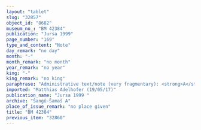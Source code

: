 ```yaml
---
layout: "tablet"
slug: "32857"
object_id: "8682"
museum_no_: "BM 42384"
publication: "Jursa 1999"
page_number: "169"
type_and_content: "Note"
day_remark: "no day"
month: "-"
month_remark: "no month"
year_remark: "no year"
king: "-"
king_remark: "no king"
paraphrase: "Administrative text/note (very fragmentary): <strong>A</strong>, <strong>B</strong>, <strong>C</strong>, <strong>D</strong> [remainder of obv. lost], and <strong>E</strong>, in total 10 men for 1 bow service (<em>qa</em><em>&scaron;</em><em>tu</em>) of <strong>F</strong>.<br /> &nbsp;<br /> <strong>A</strong>&nbsp;= Bēl-rēmanni; <strong>B</strong> = &Scaron;ama&scaron;-&scaron;umu-iddin, weaver (<em>i&scaron;paru</em>); <strong>C</strong>&nbsp;= Bēl-uṣur/Nab&ucirc;-ikṣur; <strong>D</strong>&nbsp;= Eribāya/Mu&scaron;[eb&scaron;i-Marduk]; <strong>E</strong> = Bulluṭūa/Rēmūt-[ilī]; <strong>F</strong> = Bēl-rēmanni (= <strong>A</strong>?)<br /> &nbsp;"
imported: "Matthias Adelhofer (19/05/17)"
publication_name: "Jursa 1999 "
archive: "Šangû-Šamaš A"
place_of_issue_remark: "no place given"
title: "BM 42384"
previous_item: "32860"
---
```


